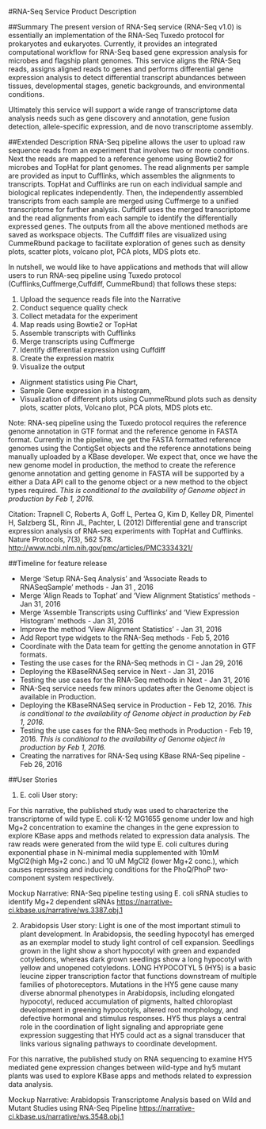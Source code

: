#RNA-Seq Service Product Description

##Summary
The present version of RNA-Seq service (RNA-Seq v1.0) is essentially an implementation of the RNA-Seq Tuxedo protocol for prokaryotes and eukaryotes. Currently, it provides an integrated computational workflow for RNA-Seq based gene expression analysis for microbes and flagship plant genomes. This service aligns the RNA-Seq reads, assigns aligned reads to genes and performs differential gene expression analysis to detect differential transcript abundances between tissues, developmental stages, genetic backgrounds, and environmental conditions.

Ultimately this service will support a wide range of transcriptome data analysis needs such as gene discovery and annotation, gene fusion detection, allele-specific expression, and de novo transcriptome assembly.

##Extended Description
RNA-Seq pipeline allows the user to upload raw sequence reads from an experiment that involves two or more conditions. Next the reads are mapped to a reference genome using Bowtie2 for microbes and TopHat for plant genomes. The read alignments per sample are provided as input to Cufflinks, which assembles the alignments to  transcripts. TopHat and Cufflinks are run on each individual sample and biological replicates independently. Then, the independently assembled transcripts from each sample are merged using Cuffmerge to a unified transcriptome for further analysis. Cuffdiff uses the merged transcriptome and the read alignments from each sample to identify the differentially expressed genes. The outputs from all the above mentioned methods are saved as workspace objects. The Cuffdiff files are visualized using CummeRbund package to facilitate exploration of genes such as density plots, scatter plots, volcano plot, PCA plots, MDS plots etc. 

In nutshell, we would like to have applications and methods that will allow users to run RNA-seq pipeline using Tuxedo protocol (Cufflinks,Cuffmerge,Cuffdiff, CummeRbund) that follows these steps:

1. Upload the sequence reads file into the Narrative
2. Conduct sequence quality check
3. Collect metadata for the experiment
4. Map reads using Bowtie2 or TopHat
5. Assemble transcripts with Cufflinks
6. Merge transcripts using Cuffmerge
7. Identify differential expression using Cuffdiff
8. Create the expression matrix
9. Visualize the output 
+ Alignment statistics using Pie Chart, 
+ Sample Gene expression in a histogram, 
+ Visualization of different plots using CummeRbund plots such as density plots, scatter plots, Volcano plot, PCA plots, MDS plots etc. 

Note: RNA-seq pipeline using the Tuxedo protocol requires the reference genome annotation in GTF format and the reference genome in FASTA format. Currently in the pipeline, we get the FASTA formatted reference genomes using the ContigSet objects and the reference annotations being manually uploaded by a KBase developer. We expect that, once we have the new genome model in production, the method to create the reference genome annotation and getting genome in FASTA will be supported by a either a Data API call to the genome object or a new method to the object types required. *This is conditional to the availability of Genome object in production by Feb 1, 2016.*

Citation: Trapnell C, Roberts A, Goff L, Pertea G, Kim D, Kelley DR, Pimentel H, Salzberg SL, Rinn JL, Pachter, L (2012) Differential gene and transcript expression analysis of RNA-seq experiments with TopHat and Cufflinks. Nature Protocols, 7(3), 562 578. http://www.ncbi.nlm.nih.gov/pmc/articles/PMC3334321/


##Timeline for feature release
+ Merge ‘Setup RNA-Seq Analysis’  and ‘Associate Reads to RNASeqSample’ methods - Jan 31 , 2016
+ Merge ‘Align Reads to Tophat’ and ‘View Alignment Statistics’ methods - Jan 31, 2016
+ Merge ‘Assemble Transcripts using Cufflinks’ and ‘View Expression Histogram’ methods - Jan 31, 2016
+ Improve the method ‘View Alignment Statistics’ - Jan 31, 2016
+ Add Report type widgets to the RNA-Seq methods - Feb 5, 2016
+ Coordinate with the Data team for getting the genome annotation in GTF formats.
+ Testing the use cases for the RNA-Seq methods in CI - Jan 29, 2016
+ Deploying the KBaseRNASeq service in Next - Jan 31, 2016
+ Testing the use cases for the RNA-Seq methods in Next - Jan 31, 2016
+ RNA-Seq service needs few minors updates after the Genome object is available in Production. 
+ Deploying the KBaseRNASeq service in Production  - Feb 12, 2016. *This is conditional to the availability of Genome object in production by Feb 1, 2016.*
+ Testing the use cases for the RNA-Seq methods in Production -  Feb 19, 2016. *This is conditional to the availability of Genome object in production by Feb 1, 2016.*
+ Creating the narratives for RNA-Seq using KBase RNA-Seq pipeline - Feb 26, 2016



##User Stories

1. E. coli User story:

For this narrative, the published study was used to characterize the transcriptome of wild type E. coli K-12 MG1655 genome under low and high Mg+2 concentration to examine the changes in the gene expression to explore KBase apps and methods related to expression data analysis.
The raw reads were generated from the wild type E. coli cultures during exponential phase in N-minimal media supplemented with 10mM MgCl2(high Mg+2 conc.) and 10 uM MgCl2 (lower Mg+2 conc.),  which causes repressing and inducing conditions for the PhoQ/PhoP two-component system respectively. 

Mockup Narrative: RNA-Seq pipeline testing using E. coli sRNA studies to identify Mg+2 dependent sRNAs
https://narrative-ci.kbase.us/narrative/ws.3387.obj.1

2. Arabidopsis User story:
Light is one of the most important stimuli to plant development. In Arabidopsis, the seedling hypocotyl has emerged as an exemplar model to study light control of cell expansion. Seedlings grown in the light show a short hypocotyl with green and expanded cotyledons, whereas dark grown seedlings show a long hypocotyl with yellow and unopened cotyledons. LONG HYPOCOTYL 5 (HY5) is a basic leucine zipper transcription factor that functions downstream of multiple families of photoreceptors. Mutations in the HY5 gene cause many diverse abnormal phenotypes in Arabidopsis, including elongated hypocotyl, reduced accumulation of pigments, halted chloroplast development in greening hypocotyls, altered root morphology, and defective hormonal and stimulus responses. HY5 thus plays a central role in the coordination of light signaling and appropriate gene expression suggesting that HY5 could act as a signal transducer that links various signaling pathways to coordinate development. 

For this narrative, the published study on RNA sequencing to examine HY5 mediated gene expression changes between wild-type and hy5 mutant plants was used to explore KBase apps and methods related to expression data analysis.

Mockup Narrative: Arabidopsis Transcriptome Analysis based on Wild and Mutant Studies using RNA-Seq Pipeline
https://narrative-ci.kbase.us/narrative/ws.3548.obj.1
